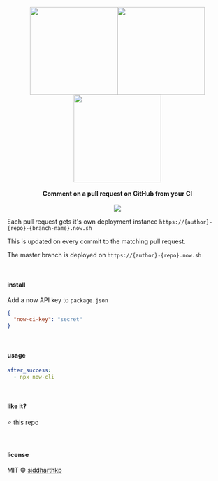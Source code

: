 <p align="center">
  <img src="https://octodex.github.com/images/codercat.jpg" height="200px"/><img src="https://assets.zeit.co/image/upload/front/logos/white-bg-logo-1200.png" height="200px"/><img src="https://media.giphy.com/media/GxZ8bBoZJAIIo/giphy.gif" height="200px"/>
  <br><br>
  <b>Comment on a pull request on GitHub from your CI</b>
  <br><br>
  <img src="https://travis-ci.org/siddharthkp/ci-github-comment.svg?branch=master&maxAge=3600"/>
</p>

Each pull request gets it's own deployment instance `https://{author}-{repo}-{branch-name}.now.sh`

This is updated on every commit to the matching pull request.

The master branch is deployed on `https://{author}-{repo}.now.sh`

&nbsp;

#### install

Add a now API key to `package.json`

```json
{
  "now-ci-key": "secret"
}
```

&nbsp;

#### usage

```yml
after_success:
  - npx now-cli
```

&nbsp;

#### like it?

:star: this repo

&nbsp;

#### license

MIT © [siddharthkp](https://github.com/siddharthkp)
